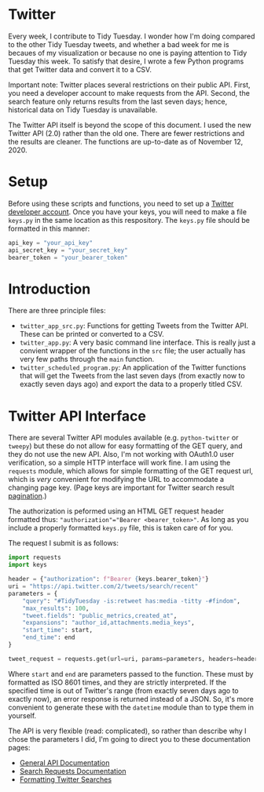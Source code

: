 # Twitter
Every week, I contribute to Tidy Tuesday. I wonder how I'm doing compared to the other Tidy Tuesday tweets, and whether a bad week for me is becaues of my visualization or because no one is paying attention to Tidy Tuesday this week. To satisfy that desire, I wrote a few Python programs that get Twitter data and convert it to a CSV.

Important note: Twitter places several restrictions on their public API. First, you need a developer account to make requests from the API. Second, the search feature only returns results from the last seven days; hence, historical data on Tidy Tuesday is unavailable.

The Twitter API itself is beyond the scope of this document. I used the new Twitter API (2.0) rather than the old one. There are fewer restrictions and the results are cleaner. The functions are up-to-date as of November 12, 2020.

# Setup
Before using these scripts and functions, you need to set up a [Twitter developer account](https://developer.twitter.com/en/apply-for-access). Once you have your keys, you will need to make a file `keys.py` in the same location as this respository. The `keys.py` file should be formatted in this manner:

```py
api_key = "your_api_key"
api_secret_key = "your_secret_key"
bearer_token = "your_bearer_token"
```


# Introduction
There are three principle files:

- `twitter_app_src.py`: Functions for getting Tweets from the Twitter API. These can be printed or converted to a CSV.
- `twitter_app.py`: A very basic command line interface. This is really just a convient wrapper of the functions in the `src` file; the user actually has very few paths through the `main` function.
- `twitter_scheduled_program.py`: An application of the Twitter functions that will get the Tweets from the last seven days (from exactly now to exactly seven days ago) and export the data to a properly titled CSV.

# Twitter API Interface
There are several Twitter API modules available (e.g. `python-twitter` or `tweepy`) but these do not allow for easy formatting of the GET query, and they do not use the new API. Also, I'm not working with OAuth1.0 user verification, so a simple HTTP interface will work fine. I am using the `requests` module, which allows for simple formatting of the GET request url, which is _very_ convenient for modifying the URL to accommodate a changing page key. (Page keys are important for Twitter search result [pagination](https://developer.twitter.com/en/docs/twitter-api/tweets/search/integrate/paginate).)

The authorization is peformed using an HTML GET request header formatted thus: `"authorization"="Bearer <bearer_token>"`. As long as you include a properly formatted `keys.py` file, this is taken care of for you.

The request I submit is as follows:

```py
import requests
import keys

header = {"authorization": f"Bearer {keys.bearer_token}"}
uri = "https://api.twitter.com/2/tweets/search/recent"
parameters = {
    "query": "#TidyTuesday -is:retweet has:media -titty -#findom",
    "max_results": 100,
    "tweet.fields": "public_metrics,created_at",
    "expansions": "author_id,attachments.media_keys",
    "start_time": start,
    "end_time": end
}

tweet_request = requests.get(url=uri, params=parameters, headers=header)
```

Where `start` and `end` are parameters passed to the function. These must by formatted as ISO 8601 times, and they are strictly interpreted. If the specified time is out of Twitter's range (from exactly seven days ago to exactly now), an error response is returned instead of a JSON. So, it's more convenient to generate these with the `datetime` module than to type them in yourself.

The API is very flexible (read: complicated), so rather than describe why I chose the parameters I did, I'm going to direct you to these documentation pages:

- [General API Documentation](https://developer.twitter.com/en/docs/twitter-api)
- [Search Requests Documentation](https://developer.twitter.com/en/docs/twitter-api/tweets/search/introduction)
- [Formatting Twitter Searches](https://developer.twitter.com/en/docs/twitter-api/tweets/search/integrate/build-a-rule)
